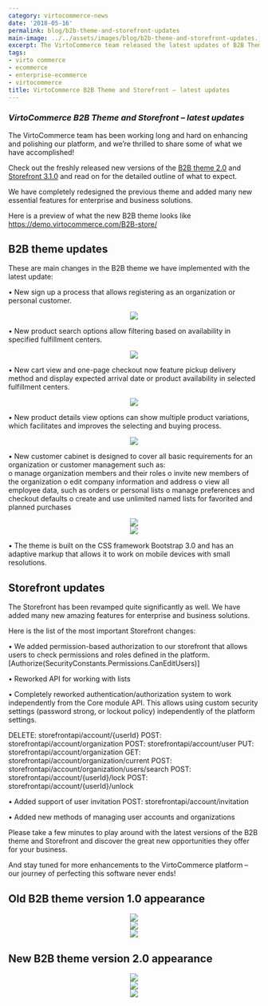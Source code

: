 ```yaml
--- 
category: virtocommerce-news
date: '2018-05-16'
permalink: blog/b2b-theme-and-storefront-updates
main-image: ../../assets/images/blog/b2b-theme-and-storefront-updates.jpg
excerpt: The VirtoCommerce team released the latest updates of B2B Theme and Storefront! Check it out in this article.
tags:
- virto commerce
- ecommerce
- enterprise-ecommerce
- virtocommerce
title: VirtoCommerce B2B Theme and Storefront – latest updates
---
```

### <dfn>VirtoCommerce B2B Theme and Storefront – latest updates</dfn>

The VirtoCommerce team has been working long and hard on enhancing and polishing our platform, and we’re thrilled to share some of what we have accomplished! 

Check out the freshly released new versions of the <a href="https://github.com/VirtoCommerce/vc-theme-b2b/releases/tag/v2.0.0" rel="nofollow">B2B theme 2.0</a> and <a href="https://github.com/VirtoCommerce/vc-storefront-core/releases/tag/v3.1.0" rel="nofollow">Storefront 3.1.0</a> and read on for the detailed outline of what to expect.

 We have completely redesigned the previous theme and added many new essential features for enterprise and business solutions.

Here is a preview of what the new B2B theme looks like https://demo.virtocommerce.com/B2B-store/

<h2>B2B theme updates</h2>

These are main changes in the B2B theme we have implemented with the latest update:

•	New sign up a process that allows registering as an organization or personal customer.

<div style="text-align: center;"><img src="../../assets/images/blog/b2b-theme-and-storefront-updates-1.jpg" /></div>

•	New product search options allow filtering based on availability in specified fulfillment centers.

<div style="text-align: center;"><img src="../../assets/images/blog/b2b-theme-and-storefront-updates-2.jpg" /></div>

•	New cart view and one-page checkout now feature pickup delivery method and display expected arrival date or product availability in selected fulfillment centers.

<div style="text-align: center;"><img src="../../assets/images/blog/b2b-theme-and-storefront-updates-3.jpg" /></div>

•	New product details view options can show multiple product variations, which facilitates and improves the selecting and buying process.

<div style="text-align: center;"><img src="../../assets/images/blog/b2b-theme-and-storefront-updates-4.jpg" /></div>

•	New customer cabinet is designed to cover all basic requirements for an organization or customer management such as:	
o	manage organization members and their roles
o	invite new members of the organization 
o	edit company information and address
o	view all employee data, such as orders or personal lists
o	manage preferences and checkout defaults
o	create and use unlimited named lists for favorited and planned purchases

<div style="text-align: center;"><img src="../../assets/images/blog/b2b-theme-and-storefront-updates-5.jpg" /></div>

<div style="text-align: center;"><img src="../../assets/images/blog/b2b-theme-and-storefront-updates-6.jpg" /></div>

•	The theme is built on the CSS framework Bootstrap 3.0 and has an adaptive markup that allows it to work on mobile devices with small resolutions.

<h2>Storefront updates</h2>

The Storefront has been revamped quite significantly as well. We have added many new amazing features for enterprise and business solutions.

Here is the list of the most important Storefront changes:

•	We added permission-based authorization to our storefront that allows users to check permissions and roles defined in the platform.
 [Authorize(SecurityConstants.Permissions.CanEditUsers)]

•	Reworked API for working with  lists 

•	Completely reworked authentication/authorization system to work independently from the Core module API. This allows using custom security settings (password strong, or lockout policy) independently of the platform settings.

DELETE: storefrontapi/account/{userId}
POST: storefrontapi/account/organization
POST: storefrontapi/account/user
PUT: storefrontapi/account/organization
GET: storefrontapi/account/organization/current
POST: storefrontapi/account/organization/users/search
POST: storefrontapi/account/{userId}/lock
POST: storefrontapi/account/{userId}/unlock

•	Added support of user invitation 
POST: storefrontapi/account/invitation

•	Added new methods of managing user accounts and organizations

Please take a few minutes to play around with the latest versions of the B2B theme and Storefront and discover the great new opportunities they offer for your business. 

And stay tuned for more enhancements to the VirtoCommerce platform – our journey of perfecting this software never ends!

<h2>Old B2B theme version 1.0  appearance</h2>

<div style="text-align: center;"><img src="../../assets/images/blog/b2b-theme-and-storefront-updates-7.jpg" /></div>

<div style="text-align: center;"><img src="../../assets/images/blog/b2b-theme-and-storefront-updates-8.jpg" /></div>

<div style="text-align: center;"><img src="../../assets/images/blog/b2b-theme-and-storefront-updates-9.jpg" /></div>

<h2>New B2B theme version 2.0 appearance</h2>

<div style="text-align: center;"><img src="../../assets/images/blog/b2b-theme-and-storefront-updates-10.jpg" /></div>

<div style="text-align: center;"><img src="../../assets/images/blog/b2b-theme-and-storefront-updates-11.jpg" /></div>

<div style="text-align: center;"><img src="../../assets/images/blog/b2b-theme-and-storefront-updates-12.jpg" /></div>
